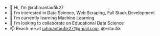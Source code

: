 - 👋 Hi, I’m @rahmantaufik27
- 👀 I’m interested in Data Science, Web Scraping, Full Stack Development
- 🌱 I’m currently learning Machine Learning
- 💞️ I’m looking to collaborate on Educational Data Science
- 📫 Reach me at rahmantaufik27@gmail.com, @ertaufik
